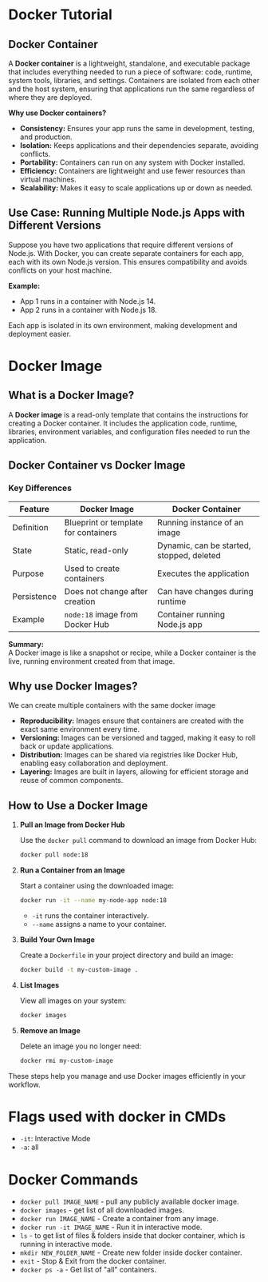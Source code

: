 # Docker Tutorial

## Docker Container

A **Docker container** is a lightweight, standalone, and executable package that includes everything needed to run a piece of software: code, runtime, system tools, libraries, and settings. Containers are isolated from each other and the host system, ensuring that applications run the same regardless of where they are deployed.

**Why use Docker containers?**
- **Consistency:** Ensures your app runs the same in development, testing, and production.
- **Isolation:** Keeps applications and their dependencies separate, avoiding conflicts.
- **Portability:** Containers can run on any system with Docker installed.
- **Efficiency:** Containers are lightweight and use fewer resources than virtual machines.
- **Scalability:** Makes it easy to scale applications up or down as needed.

## Use Case: Running Multiple Node.js Apps with Different Versions

Suppose you have two applications that require different versions of Node.js. With Docker, you can create separate containers for each app, each with its own Node.js version. This ensures compatibility and avoids conflicts on your host machine.

**Example:**
- App 1 runs in a container with Node.js 14.
- App 2 runs in a container with Node.js 18.

Each app is isolated in its own environment, making development and deployment easier.

# Docker Image
## What is a Docker Image?

A **Docker image** is a read-only template that contains the instructions for creating a Docker container. It includes the application code, runtime, libraries, environment variables, and configuration files needed to run the application.

## Docker Container vs Docker Image

### Key Differences

| Feature            | Docker Image                                  | Docker Container                          |
|--------------------|-----------------------------------------------|-------------------------------------------|
| Definition         | Blueprint or template for containers          | Running instance of an image              |
| State              | Static, read-only                             | Dynamic, can be started, stopped, deleted |
| Purpose            | Used to create containers                     | Executes the application                  |
| Persistence        | Does not change after creation                | Can have changes during runtime           |
| Example            | `node:18` image from Docker Hub               | Container running Node.js app             |

**Summary:**  
A Docker image is like a snapshot or recipe, while a Docker container is the live, running environment created from that image.

## Why use Docker Images?

We can create multiple containers with the same docker image

- **Reproducibility:** Images ensure that containers are created with the exact same environment every time.
- **Versioning:** Images can be versioned and tagged, making it easy to roll back or update applications.
- **Distribution:** Images can be shared via registries like Docker Hub, enabling easy collaboration and deployment.
- **Layering:** Images are built in layers, allowing for efficient storage and reuse of common components.

## How to Use a Docker Image

1. **Pull an Image from Docker Hub**

    Use the `docker pull` command to download an image from Docker Hub:

    ```sh
    docker pull node:18
    ```

2. **Run a Container from an Image**

    Start a container using the downloaded image:

    ```sh
    docker run -it --name my-node-app node:18
    ```

    - `-it` runs the container interactively.
    - `--name` assigns a name to your container.

3. **Build Your Own Image**

    Create a `Dockerfile` in your project directory and build an image:

    ```sh
    docker build -t my-custom-image .
    ```

4. **List Images**

    View all images on your system:

    ```sh
    docker images
    ```

5. **Remove an Image**

    Delete an image you no longer need:

    ```sh
    docker rmi my-custom-image
    ```

These steps help you manage and use Docker images efficiently in your workflow.

# Flags used with docker in CMDs

- `-it`: Interactive Mode
- `-a`: all 

# Docker Commands

- `docker pull IMAGE_NAME`  - pull any publicly available docker image.
- `docker images` - get list of all downloaded images.
- `docker run IMAGE_NAME` - Create a container from any image.
- `docker run -it IMAGE_NAME` - Run it in interactive mode.
- `ls` - to get list of files & folders inside that docker container, which is running in interactive mode.
- `mkdir NEW_FOLDER_NAME` - Create new folder inside docker container.
- `exit` - Stop & Exit from the docker container.
- `docker ps -a` - Get list of "all" containers.